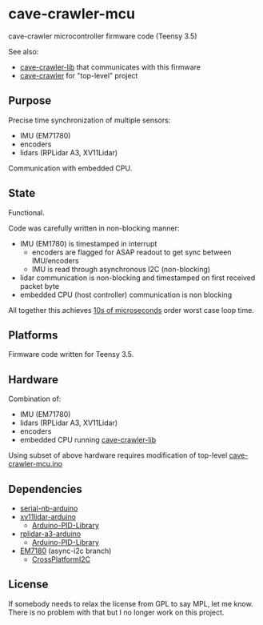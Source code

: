 # cave-crawler-mcu

cave-crawler microcontroller firmware code (Teensy 3.5)

See also:
- [cave-crawler-lib](https://github.com/bmegli/cave-crawler-lib) that communicates with this firmware
- [cave-crawler](https://github.com/bmegli/cave-crawler) for "top-level" project

## Purpose

Precise time synchronization of multiple sensors:
- IMU (EM71780)
- encoders
- lidars (RPLidar A3, XV11Lidar)

Communication with embedded CPU.

## State

Functional.

Code was carefully written in non-blocking manner:
- IMU (EM1780) is timestamped in interrupt
  - encoders are flagged for ASAP readout to get sync between IMU/encoders
  - IMU is read through asynchronous I2C (non-blocking)
- lidar communication is non-blocking and timestamped on first received packet byte
- embedded CPU (host controller) communication is non blocking

All together this achieves [10s of microseconds](https://github.com/bmegli/cave-crawler-mcu/issues/4) order worst case loop time.

## Platforms

Firmware code written for Teensy 3.5.

## Hardware

Combination of:
- IMU (EM71780)
- lidars (RPLidar A3, XV11Lidar)
- encoders
- embedded CPU running [cave-crawler-lib](https://github.com/bmegli/cave-crawler-lib)

Using subset of above hardware requires modification of top-level [cave-crawler-mcu.ino](https://github.com/bmegli/cave-crawler-mcu/blob/master/cave-crawler-mcu.ino)

## Dependencies
- [serial-nb-arduino](https://github.com/bmegli/serial-nb-arduino.git)
- [xv11lidar-arduino](https://github.com/bmegli/xv11lidar-arduino)
   - [Arduino-PID-Library](https://github.com/br3ttb/Arduino-PID-Library)
- [rplidar-a3-arduino](https://github.com/bmegli/rplidar-a3-arduino.git)
   - [Arduino-PID-Library](https://github.com/br3ttb/Arduino-PID-Library)
- [EM7180](https://github.com/bmegli/EM7180.git) (async-i2c branch)
   - [CrossPlatformI2C](https://github.com/bmegli/CrossPlatformI2C.git)

## License

If somebody needs to relax the license from GPL to say MPL, let me know.
There is no problem with that but I no longer work on this project.

